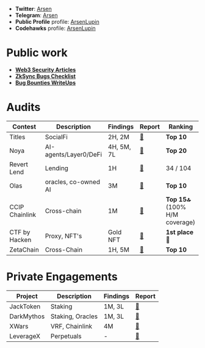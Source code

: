 - **Twitter**: [Arsen](https://x.com/arsen_bt) 
- **Telegram**: [Arsen](https://t.me/ars_bt) 
- **Public Profile** profile: [ArsenLupin](https://audits.sherlock.xyz/watson/ArsenLupin)
- **Codehawks** profile: [ArsenLupin](https://codehawks.cyfrin.io/profile/clo0efgmz0000l808rjflfsbz/)

# Public work
- [**Web3 Security Articles**](https://mirror.xyz/0x3Cc99bfc69575CFA83658CAb5256D98143a2aAaa)
- [**ZkSync Bugs Checklist**](https://github.com/Senya123/ZkSync-PreviousBugs)
- [**Bug Bounties WriteUps**](https://github.com/Senya123/Bounties-Exploit-Bugs)


# Audits

|Contest|Description|Findings|Report|Ranking|
|-------|-----------|--------|------|------|
|Titles|SocialFi|2H, 2M|[📄](https://github.com/Senya123/Contests/blob/main/Titles.md)|**Top 10**|
|Noya| AI-agents/Layer0/DeFi| 4H, 5M, 7L |[📄](https://code4rena.com/audits/2024-04-noya#top)|**Top 20**|
|Revert Lend|Lending|1H|[📄](https://code4rena.com/findings/past-finding/342?repo_name=2024-03-revert-lend-findings&issue_number=299)|34 / 104|
|Olas| oracles, co-owned AI| 3M |[📄](https://code4rena.com/audits/2024-05-olas#top)|**Top 10**|
|CCIP Chainlink| Cross-chain | 1M | [📄](https://codehawks.cyfrin.io/c/2024-07-CL-CCIP/results?lt=contest&page=1&sc=reward&sj=reward&t=leaderboard) |**Top 15🔝** (100% H/M coverage)|
|CTF by Hacken|Proxy, NFT's|Gold NFT|[📄](https://x.com/hackenclub/status/1833873541592199649)|**1st place** 🏅|
|ZetaChain|Cross-Chain|1H, 5M|[📄](https://x.com/arsen_bt/status/1844079985843372369)|**Top 10**|

# Private Engagements

|Project|Description|Findings|Report|
|-------|-----------|--------|------|
|JackToken|Staking|1M, 3L|[📄](https://github.com/Senya123/Contests/blob/main/Titles.md)|
|DarkMythos|Staking, Oracles|1M, 3L|[📄](https://github.com/Senya123/Contests/blob/main/Titles.md)|
|XWars|VRF, Chainlink|4M|[📄](https://github.com/Senya123/Contests/blob/main/Titles.md)|
|LeverageX|Perpetuals|-|[📄](https://github.com/Senya123/Contests/blob/main/Titles.md)|




